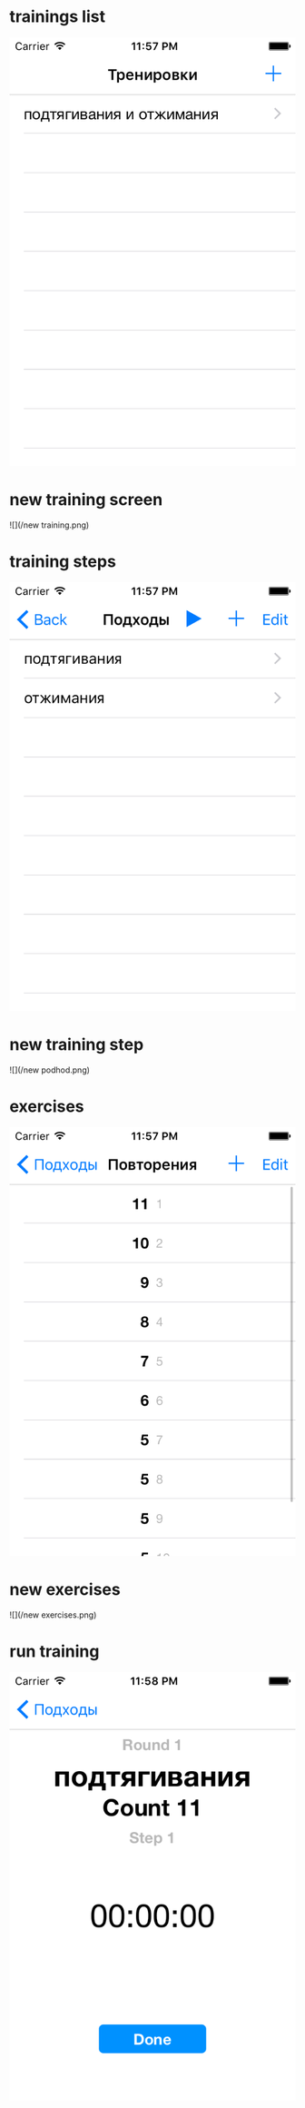 # trainings list
![](/trainings.png)

# new training screen
![](/new training.png)

# training steps
![](/podhody.png)

# new training step
![](/new podhod.png)

# exercises
![](/exercises.png)

# new exercises
![](/new exercises.png)

# run training
![](/run.png)
